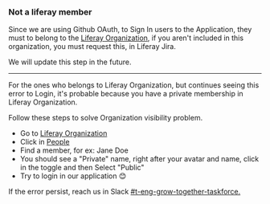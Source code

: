 ### Not a liferay member

Since we are using Github OAuth, to Sign In users to the Application, they must to belong to the [Liferay Organization](http://github.com/liferay), if you aren't included in this organization, you must request this, in Liferay Jira.

We will update this step in the future.

-----

For the ones who belongs to Liferay Organization, but continues seeing this error to Login, it's probable because you have a private membership in Liferay Organization.

Follow these steps to solve Organization visibility problem. 

* Go to [Liferay Organization](http://github.com/liferay)
* Click in [People](https://github.com/orgs/liferay/people)
* Find a member, for ex: Jane Doe
* You should see a "Private" name, right after your avatar and name, click in the toggle and then Select "Public"
* Try to login in our application 😊

If the error persist, reach us in Slack [#t-eng-grow-together-taskforce.](https://liferay.slack.com/archives/C01MVU9HFFW)